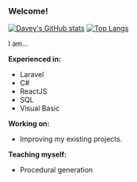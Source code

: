 ### Welcome!

[![Davey's GitHub stats](https://github-readme-stats.vercel.app/api?username=Daveyvdweide)](https://github.com/anuraghazra/github-readme-stats)
[![Top Langs](https://github-readme-stats.vercel.app/api/top-langs/?username=Daveyvdweide&layout=compact)](https://github.com/anuraghazra/github-readme-stats)

I am...

**Experienced in:**
- Laravel
- C#
- ReactJS
- SQL
- Visual Basic

**Working on:**
- Improving my existing projects.

**Teaching myself:**
- Procedural generation
